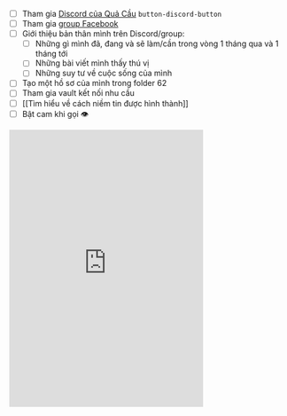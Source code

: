 - [ ] Tham gia [Discord của Quả Cầu](https://discord.gg/jWTk4EHFK2) `button-discord-button`
- [ ] Tham gia [group Facebook](https://www.facebook.com/groups/landofspheres/)
- [ ] Giới thiệu bản thân mình trên Discord/group:
	- [ ] Những gì mình đã, đang và sẽ làm/cần trong vòng 1 tháng qua và 1 tháng tới
	- [ ] Những bài viết mình thấy thú vị
	- [ ] Những suy tư về cuộc sống của mình
- [ ] Tạo một hồ sơ của mình trong folder 62 
- [ ] Tham gia vault kết nối nhu cầu
- [ ] [[Tìm hiểu về cách niềm tin được hình thành]]
- [ ] Bật cam khi gọi 👁️
<iframe src="https://discord.com/widget?id=898550123007709204&theme=dark" width="350" height="500" allowtransparency="true" frameborder="0" sandbox="allow-popups allow-popups-to-escape-sandbox allow-same-origin allow-scripts"></iframe>

